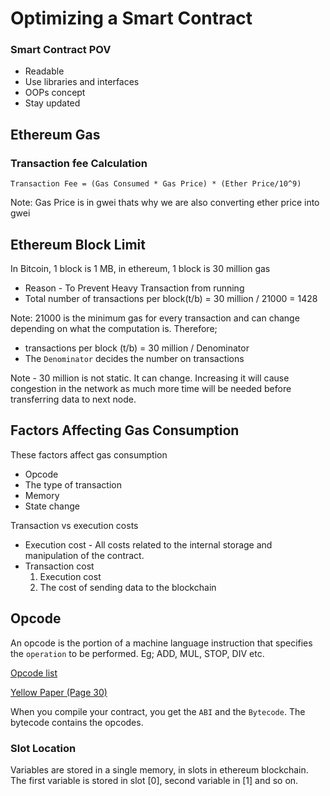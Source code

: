 # Optimizing a Smart Contract

### Smart Contract POV

- Readable
- Use libraries and interfaces
- OOPs concept
- Stay updated

## Ethereum Gas

### Transaction fee Calculation

    Transaction Fee = (Gas Consumed * Gas Price) * (Ether Price/10^9)

Note: Gas Price is in gwei thats why we are also converting ether price into gwei

## Ethereum Block Limit

In Bitcoin, 1 block is 1 MB, in ethereum, 1 block is 30 million gas

- Reason - To Prevent Heavy Transaction from running
- Total number of transactions per block(t/b) = 30 million / 21000 = 1428

Note: 21000 is the minimum gas for every transaction and can change depending on what the computation is. Therefore;

- transactions per block (t/b) = 30 million / Denominator
- The `Denominator` decides the number on transactions

Note - 30 million is not static. It can change. Increasing it will cause congestion in the network as much more time will be needed before transferring data to next node.

## Factors Affecting Gas Consumption

These factors affect gas consumption

- Opcode
- The type of transaction
- Memory
- State change

Transaction vs execution costs

- Execution cost - All costs related to the internal storage and manipulation of the contract.
- Transaction cost
  1. Execution cost
  2. The cost of sending data to the blockchain

## Opcode

An opcode is the portion of a machine language instruction that specifies the `operation` to be performed. Eg; ADD, MUL, STOP, DIV etc.

[Opcode list](https://ethereum.org/en/developers/docs/evm/opcodes/)

[Yellow Paper (Page 30)](https://ethereum.github.io/yellowpaper/paper.pdf)

When you compile your contract, you get the `ABI` and the `Bytecode`. The bytecode contains the opcodes.

### Slot Location

Variables are stored in a single memory, in slots in ethereum blockchain. The first variable is stored in slot [0], second variable in [1] and so on.
